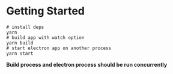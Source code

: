 # Getting Started 
```shell script
# install deps
yarn
# build app with watch option
yarn build 
# start electron app on another process
yarn start
``` 
**Build process and electron process should be run concurrently**  
